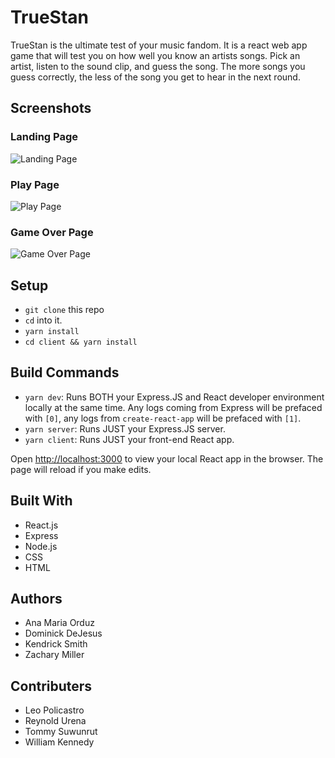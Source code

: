 # TrueStan

TrueStan is the ultimate test of your music fandom. It is a react web app game that will test you on how well you know an artists songs. Pick an artist, listen to the sound clip, and guess the song. The more songs you guess correctly, the less of the song you get to hear in the next round.

## Screenshots
### Landing Page
![Landing Page](https://i.imgur.com/1Pivk65.gif)

### Play Page
![Play Page](https://i.imgur.com/m6rPW5T.gif)

### Game Over Page
![Game Over Page](https://i.imgur.com/IeAAN84.gif)
## Setup

- `git clone` this repo
- `cd` into it.
- `yarn install`
- `cd client && yarn install`

## Build Commands

- `yarn dev`: Runs BOTH your Express.JS and React developer environment locally at the same time. Any logs coming from Express will be prefaced with `[0]`, any logs from `create-react-app` will be prefaced with `[1]`.
- `yarn server`: Runs JUST your Express.JS server.
- `yarn client`: Runs JUST your front-end React app.

Open [http://localhost:3000](http://localhost:3000) to view your local React app in the browser. The page will reload if you make edits.

## Built With

- React.js
- Express
- Node.js
- CSS
- HTML

## Authors

- Ana Maria Orduz
- Dominick DeJesus
- Kendrick Smith
- Zachary Miller

## Contributers

- Leo Policastro
- Reynold Urena
- Tommy Suwunrut
- William Kennedy
